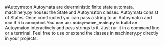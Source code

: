 #Autoymaton
Autoymata are deterministic finite state automata. machinery.py houses the State and Autoymaton classes. Autoymata consist of States. Once constructed you can pass a string to an Autoymaton and see if it is accepted. You can use autoymaton_main.py to build an Autoymaton interactively and pass strings to it. Just run it in a command line or a terminal. Feel free to use or extend the classes in machinery.py directly in your projects.  